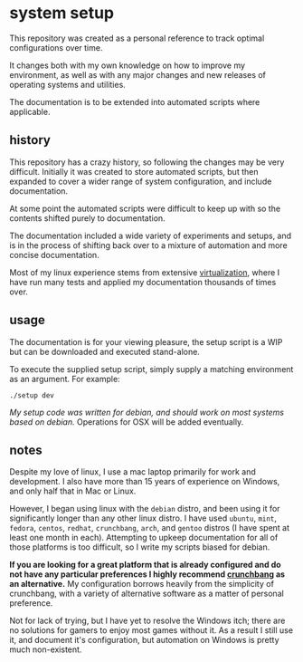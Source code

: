 
# system setup

This repository was created as a personal reference to track optimal configurations over time.

It changes both with my own knowledge on how to improve my environment, as well as with any major changes and new releases of operating systems and utilities.

The documentation is to be extended into automated scripts where applicable.


## history

This repository has a crazy history, so following the changes may be very difficult.  Initially it was created to store automated scripts, but then expanded to cover a wider range of system configuration, and include documentation.

At some point the automated scripts were difficult to keep up with so the contents shifted purely to documentation.

The documentation included a wide variety of experiments and setups, and is in the process of shifting back over to a mixture of automation and more concise documentation.

Most of my linux experience stems from extensive [virtualization](docs/virtualization/readme.md), where I have run many tests and applied my documentation thousands of times over.


## usage

The documentation is for your viewing pleasure, the setup script is a WIP but can be downloaded and executed stand-alone.

To execute the supplied setup script, simply supply a matching environment as an argument.  For example:

    ./setup dev

_My setup code was written for debian, and should work on most systems based on debian._  Operations for OSX will be added eventually.


## notes

Despite my love of linux, I use a mac laptop primarily for work and development.  I also have more than 15 years of experience on Windows, and only half that in Mac or Linux.

However, I began using linux with the `debian` distro, and been using it for significantly longer than any other linux distro.  I have used `ubuntu`, `mint`, `fedora`, `centos`, `redhat`, `crunchbang`, `arch`, and `gentoo` distros (I have spent at least one month in each).  Attempting to upkeep documentation for all of those platforms is too difficult, so I write my scripts biased for debian.

**If you are looking for a great platform that is already configured and do not have any particular preferences I highly recommend [crunchbang](http://crunchbang.org/) as an alternative.**  My configuration borrows heavily from the simplicity of crunchbang, with a variety of alternative software as a matter of personal preference.

Not for lack of trying, but I have yet to resolve the Windows itch; there are no solutions for gamers to enjoy most games without it.  As a result I still use it, and document it's configuration, but automation on Windows is pretty much non-existent.
